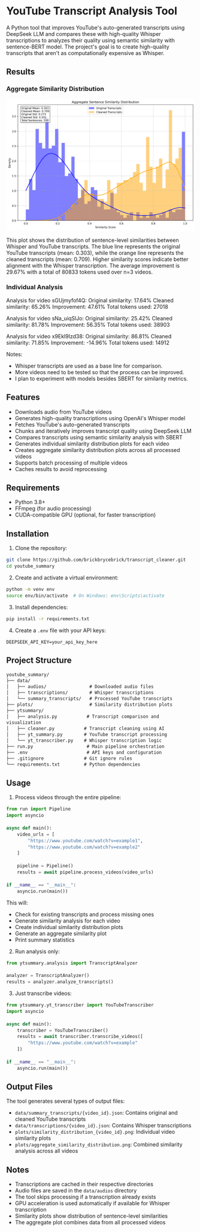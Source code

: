 # YouTube Transcript Analysis Tool

A Python tool that improves YouTube's auto-generated transcripts using DeepSeek LLM and compares these with high-quality Whisper transcriptions to analyzes their quality using semantic similarity with sentence-BERT model. The project's goal is to create high-quality transcripts that aren't as computationally expensive as Whisper.

## Results

### Aggregate Similarity Distribution
![Aggregate Similarity Distribution](plots/aggregate_similarity_distribution.png)

This plot shows the distribution of sentence-level similarities between Whisper and YouTube transcripts. The blue line represents the original YouTube transcripts (mean: 0.303), while the orange line represents the cleaned transcripts (mean: 0.709). Higher similarity scores indicate better alignment with the Whisper transcription. The average improvement is 29.67% with a total of 80833 tokens used over n=3 videos.

### Individual Analysis
Analysis for video sGUjmyfof4Q:
Original similarity: 17.64%
Cleaned similarity: 65.26%
Improvement: 47.61%
Total tokens used: 27018

Analysis for video sNa_uiqSlJo:
Original similarity: 25.42%
Cleaned similarity: 81.78%
Improvement: 56.35%
Total tokens used: 38903


Analysis for video x9Ekl9Izd38:
Original similarity: 86.81%
Cleaned similarity: 71.85%
Improvement: -14.96%
Total tokens used: 14912

Notes:
- Whisper transcripts are used as a base line for comparison.
- More videos need to be tested so that the process can be improved.
- I plan to experiment with models besides SBERT for similarity metrics.

## Features

- Downloads audio from YouTube videos
- Generates high-quality transcriptions using OpenAI's Whisper model
- Fetches YouTube's auto-generated transcripts
- Chunks and iteratively improves transcript quality using DeepSeek LLM
- Compares transcripts using semantic similarity analysis with SBERT
- Generates individual similarity distribution plots for each video
- Creates aggregate similarity distribution plots across all processed videos
- Supports batch processing of multiple videos
- Caches results to avoid reprocessing

## Requirements

- Python 3.8+
- FFmpeg (for audio processing)
- CUDA-compatible GPU (optional, for faster transcription)

## Installation

1. Clone the repository:
```bash
git clone https://github.com/brickbrycebrick/transcript_cleaner.git
cd youtube_summary
```

2. Create and activate a virtual environment:
```bash
python -m venv env
source env/bin/activate  # On Windows: env\Scripts\activate
```

3. Install dependencies:
```bash
pip install -r requirements.txt
```

4. Create a `.env` file with your API keys:
```
DEEPSEEK_API_KEY=your_api_key_here
```

## Project Structure

```
youtube_summary/
├── data/
│   ├── audios/                # Downloaded audio files
│   ├── transcriptions/        # Whisper transcriptions
│   └── summary_transcripts/   # Processed YouTube transcripts
├── plots/                     # Similarity distribution plots
├── ytsummary/
│   ├── analysis.py           # Transcript comparison and visualization
│   ├── cleaner.py           # Transcript cleaning using AI
│   ├── yt_summary.py        # YouTube transcript processing
│   └── yt_transcriber.py    # Whisper transcription logic
├── run.py                    # Main pipeline orchestration
├── .env                      # API keys and configuration
├── .gitignore               # Git ignore rules
└── requirements.txt         # Python dependencies
```

## Usage

1. Process videos through the entire pipeline:
```python
from run import Pipeline
import asyncio

async def main():
    video_urls = [
        "https://www.youtube.com/watch?v=example1",
        "https://www.youtube.com/watch?v=example2"
    ]
    
    pipeline = Pipeline()
    results = await pipeline.process_videos(video_urls)

if __name__ == "__main__":
    asyncio.run(main())
```

This will:
- Check for existing transcripts and process missing ones
- Generate similarity analysis for each video
- Create individual similarity distribution plots
- Generate an aggregate similarity plot
- Print summary statistics

2. Run analysis only:
```python
from ytsummary.analysis import TranscriptAnalyzer

analyzer = TranscriptAnalyzer()
results = analyzer.analyze_transcripts()
```

3. Just transcribe videos:
```python
from ytsummary.yt_transcriber import YouTubeTranscriber
import asyncio

async def main():
    transcriber = YouTubeTranscriber()
    results = await transcriber.transcribe_videos([
        "https://www.youtube.com/watch?v=example"
    ])

if __name__ == "__main__":
    asyncio.run(main())
```

## Output Files

The tool generates several types of output files:
- `data/summary_transcripts/{video_id}.json`: Contains original and cleaned YouTube transcripts
- `data/transcriptions/{video_id}.json`: Contains Whisper transcriptions
- `plots/similarity_distribution_{video_id}.png`: Individual video similarity plots
- `plots/aggregate_similarity_distribution.png`: Combined similarity analysis across all videos

## Notes

- Transcriptions are cached in their respective directories
- Audio files are saved in the `data/audios` directory
- The tool skips processing if a transcription already exists
- GPU acceleration is used automatically if available for Whisper transcription
- Similarity plots show distribution of sentence-level similarities
- The aggregate plot combines data from all processed videos

